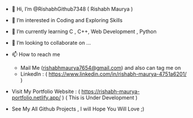 - 👋 Hi, I’m @RishabhGithub7348 ( Rishabh Maurya )
- 👀 I’m interested in Coding and Exploring Skills
- 🌱 I’m currently learning C , C++, Web Development , Python 
- 💞️ I’m looking to collaborate on ...
- 📫 How to reach me        
    - Mail Me (rishabhmaurya7654@gmail.com) and also can tag me on          
     - LinkedIn : ( https://www.linkedin.com/in/rishabh-maurya-4751a6201/ ) 
- Visit My Portfolio Website : ( https://rishabh-maurya-portfolio.netlify.app/ )  ( This is Under Development )

- See My All Github Projects , I will Hope You Will Love ;)

<!---
RishabhGithub7348/RishabhGithub7348 is a ✨ special ✨ repository because its `README.md` (this file) appears on your GitHub profile.
You can click the Preview link to take a look at your changes.
--->
